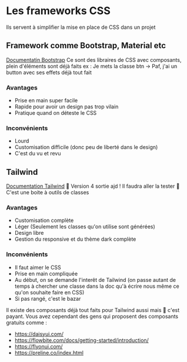 # Les frameworks CSS
Ils servent à simplifier la mise en place de CSS dans un projet

## Framework comme Bootstrap, Material etc
<a href="https://getbootstrap.com/">Documentatin Bootstrap</a> 
Ce sont des libraires de CSS avec composants, plein d'éléments sont déjà faits
ex : Je mets la classe btn -> Paf, j'ai un button avec ses effets déjà tout fait
### Avantages
* Prise en main super facile
* Rapide pour avoir un design pas trop vilain
* Pratique quand on déteste le CSS
### Inconvénients
* Lourd
* Customisation difficile (donc peu de liberté dans le design)
* C'est du vu et revu

## Tailwind
<a href="https://v3.tailwindcss.com/">Documentation Tailwind</a>
    🥳 Version 4 sortie ajd ! Il faudra aller la tester 🎊
C'est une boite à outils de classes
### Avantages
* Customisation complète
* Léger (Seulement les classes qu'on utilise sont générées)
* Design libre
* Gestion du responsive et du thème dark complète
### Inconvénients
* Il faut aimer le CSS
* Prise en main compliquée
* Au début, on se demande l'interêt de Tailwind (on passe autant de temps à chercher une classe dans la doc qu'à écrire nous même ce qu'on souhaite faire en CSS)
* Si pas rangé, c'est le bazar

Il existe des composants déjà tout faits pour Tailwind aussi mais 💸 c'est payant.
Vous avez cependant des gens qui proposent des composants gratuits comme :
* https://daisyui.com/ 
* https://flowbite.com/docs/getting-started/introduction/ 
* https://flyonui.com/
* https://preline.co/index.html
